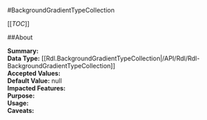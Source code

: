 #BackgroundGradientTypeCollection

[[_TOC_]]

##About

**Summary:**   
**Data Type:** [[Rdl.BackgroundGradientTypeCollection|/API/Rdl/Rdl-BackgroundGradientTypeCollection]]  
**Accepted Values:**   
**Default Value:** null  
**Impacted Features:**   
**Purpose:**   
**Usage:**   
**Caveats:**   

